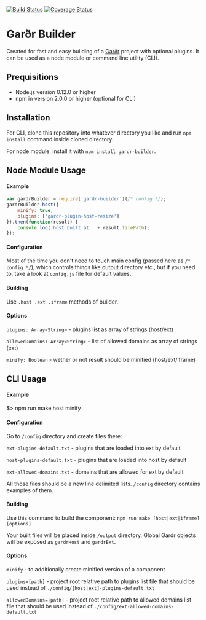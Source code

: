 [![Build Status](https://travis-ci.org/Schibsted-Tech-Polska/gardr-builder.svg)](https://travis-ci.org/Schibsted-Tech-Polska/gardr-builder) [![Coverage Status](https://coveralls.io/repos/Schibsted-Tech-Polska/gardr-builder/badge.svg)](https://coveralls.io/r/Schibsted-Tech-Polska/gardr-builder)

# Garðr Builder

Created for fast and easy building of a [Garðr](http://gardr.github.io/) project with optional plugins.
It can be used as a node module or command line utility (CLI).


## Prequisitions 

* Node.js version 0.12.0 or higher
* npm in version 2.0.0 or higher (optional for CLI)


## Installation

For CLI, clone this repository into whatever directory you like and run ```npm install``` command inside cloned directory.

For node module, install it with ```npm install gardr-builder```.

## Node Module Usage

#### Example

```javascript
var gardrBuilder = require('gardr-builder')(/* config */);
gardrBuilder.host({
    minify: true,
    plugins: ['gardr-plugin-host-resize']
}).then(function(result) {
    console.log('host built at ' + result.filePath);
});
```

#### Configuration

Most of the time you don't need to touch main config (passed here as ```/* config */```), which controls things
like output directory etc., but if you need to, take a look at ```config.js``` file for default values.

#### Building

Use ```.host .ext .iframe``` methods of builder.

#### Options

```plugins: Array<String>``` - plugins list as array of strings (host/ext)

```allowedDomains: Array<String>``` - list of allowed domains as array of strings (ext)

```minify: Boolean``` - wether or not result should be minified (host/ext/iframe)

## CLI Usage

#### Example

$> npm run make host minify

#### Configuration

Go to ```/config``` directory and create files there:

```ext-plugins-default.txt``` - plugins that are loaded into ext by default

```host-plugins-default.txt``` - plugins that are loaded into host by default

```ext-allowed-domains.txt``` - domains that are allowed for ext by default


All those files should be a new line delimited lists. ```/config``` directory contains examples of them.

#### Building

Use this command to build the component: ```npm run make [host|ext|iframe] [options]```


Your built files will be placed inside ```/output``` directory. Global Gardr objects will be exposed as ```gardrHost``` and ```gardrExt```.


#### Options

```minify``` - to additionally create minified version of a component

```plugins=[path]``` - project root relative path to plugins list file that should be used instead of ```./config/[host|ext]-plugins-default.txt```

```allowedDomains=[path]``` - project root relative path to allowed domains list file that should be used instead of ```./config/ext-allowed-domains-default.txt```

